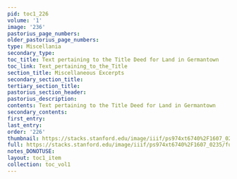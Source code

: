 ```yaml
---
pid: toc1_226
volume: '1'
image: '236'
pastorius_page_numbers: 
older_pastorius_page_numbers: 
type: Miscellania
secondary_type: 
toc_title: Text pertaining to the Title Deed for Land in Germantown
toc_link: Text_pertaining_to_the_Title
section_title: Miscellaneous Excerpts
secondary_section_title: 
tertiary_section_title: 
pastorius_section_header: 
pastorius_description: 
contents: Text pertaining to the Title Deed for Land in Germantown
secondary_contents: 
first_entry: 
last_entry: 
order: '226'
thumbnail: https://stacks.stanford.edu/image/iiif/ps974xt6740%2F1607_0235/full/100,/0/default.jpg
full: https://stacks.stanford.edu/image/iiif/ps974xt6740%2F1607_0235/full/full/0/default.jpg
notes_DONOTUSE: 
layout: toc1_item
collection: toc_vol1
---
```

